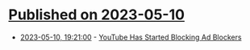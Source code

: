 # [Published on 2023-05-10](index.md)

* [2023-05-10, 19:21:00](https://news.slashdot.org/story/23/05/10/1824235/youtube-has-started-blocking-ad-blockers?utm_source=rss1.0mainlinkanon&utm_medium=feed) - [YouTube Has Started Blocking Ad Blockers](https://news.slashdot.org/story/23/05/10/1824235/youtube-has-started-blocking-ad-blockers?utm_source=rss1.0mainlinkanon&utm_medium=feed)
